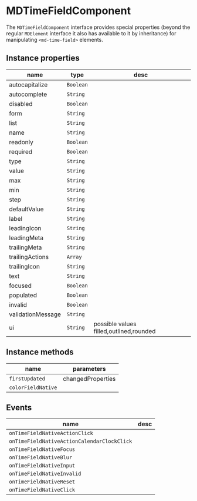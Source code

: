 # MDTimeFieldComponent
The `MDTimeFieldComponent` interface provides special properties (beyond the regular `MDElement` interface it also has available to it by inheritance) for manipulating `<md-time-field>` elements.

## Instance properties

name|type|desc
---|---|---
autocapitalize|`Boolean`|
autocomplete|`String`|
disabled|`Boolean`|
form|`String`|
list|`String`|
name|`String`|
readonly|`Boolean`|
required|`Boolean`|
type|`String`|
value|`String`|
max|`String`|
min|`String`|
step|`String`|
defaultValue|`String`|
label|`String`|
leadingIcon|`String`|
leadingMeta|`String`|
trailingMeta|`String`|
trailingActions|`Array`|
trailingIcon|`String`|
text|`String`|
focused|`Boolean`|
populated|`Boolean`|
invalid|`Boolean`|
validationMessage|`String`|
ui|`String`|possible values filled,outlined,rounded

## Instance methods

name|parameters
---|---
`firstUpdated`|changedProperties
`colorFieldNative`|

## Events

name|desc
---|---
`onTimeFieldNativeActionClick`|
`onTimeFieldNativeActionCalendarClockClick`|
`onTimeFieldNativeFocus`|
`onTimeFieldNativeBlur`|
`onTimeFieldNativeInput`|
`onTimeFieldNativeInvalid`|
`onTimeFieldNativeReset`|
`onTimeFieldNativeClick`|
